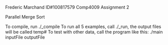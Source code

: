 Frederic Marchand
ID#100817579
Comp4009 Assignment 2 

Parallel Merge Sort

To compile, run ./_compile
To run all 5 examples, call ./_run, the output files will be called temp#
To test with other data, call the program like this: ./main inputFile outputFile


